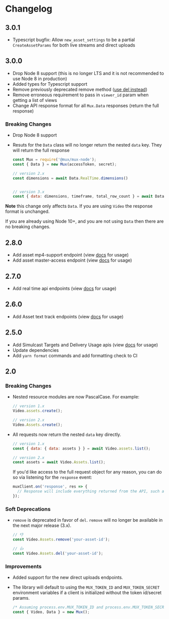 # Changelog

## 3.0.1

- Typescript bugfix: Allow `new_asset_settings` to be a partial `CreateAssetParams` for both live streams and direct uploads

## 3.0.0

- Drop Node 8 support (this is no longer LTS and it is not recommended to use Node 8 in production)
- Added types for Typescript support
- Remove previously deprecated remove method ([use del instead](https://github.com/muxinc/mux-node-sdk/blob/master/CHANGELOG.md#soft-deprecations))
- Remove erroneous requirement to pass in `viewer_id` param when getting a list of views
- Change API response format for all `Mux.Data` responses (return the full response)

### Breaking Changes

- Drop Node 8 support

- Resuts for the `Data` class will no longer return the nested `data` key. They will return the full response

  ```javascript
  const Mux = require('@mux/mux-node');
  const { Data } = new Mux(accessToken, secret);

  // version 2.x
  const dimensions = await Data.RealTime.dimensions()


  // version 3.x
  const { data: dimensions, timeframe, total_row_count } = await Data.RealTime.dimensions()
  ```

**Note** this change only affects `Data`. If you are using `Video` the response format is unchanged.

If you are already using Node 10+, and you are not using `Data` then there are no breaking changes.


## 2.8.0

- Add asset mp4-support endpoint (view [docs](https://docs.mux.com/reference#update-mp4-support) for usage)
- Add asset master-access endpoint (view [docs](https://docs.mux.com/reference#update-master-access) for usage)

## 2.7.0

- Add real time api endpoints (view [docs](https://api-docs.mux.com/#real-time-get-1) for usage)


## 2.6.0

- Add Asset text track endpoints (view [docs](https://docs.mux.com/reference#create-a-subtitle-text-track) for usage)

## 2.5.0

- Add Simulcast Targets and Delivery Usage apis (view [docs](https://muxinc.github.io/mux-node-sdk/) for usage)
- Update dependencies
- Add `yarn format` commands and add formatting check to CI

## 2.0

### Breaking Changes

- Nested resource modules are now PascalCase. For example:

  ```javascript
  // version 1.x
  Video.assets.create();

  // version 2.x
  Video.Assets.create();
  ```

- All requests now return the nested `data` key directly.

  ```javascript
  // version 1.x
  const { data: { data: assets } } = await Video.assets.list();

  // version 2.x
  const assets = await Video.Assets.list();
  ```

  If you'd like access to the full request object for any reason, you can do so via listening for the `response` event:

  ```javascript
  muxClient.on('response', res => {
    // Response will include everything returned from the API, such as status codes/text, headers, etc
  });
  ```

### Soft Deprecations

- `remove` is deprecated in favor of `del`. `remove` will no longer be available in the next major release (3.x).

  ```javascript
  // 👎
  const Video.Assets.remove('your-asset-id');

  // 👍
  const Video.Assets.del('your-asset-id');
  ```

### Improvements

- Added support for the new direct uploads endpoints.

- The library will default to using the `MUX_TOKEN_ID` and `MUX_TOKEN_SECRET` environment variables if a client is initialized without the token id/secret params.

  ```javascript
  /* Assuming process.env.MUX_TOKEN_ID and process.env.MUX_TOKEN_SECRET exist and are valid, this works */
  const { Video, Data } = new Mux();
  ```
